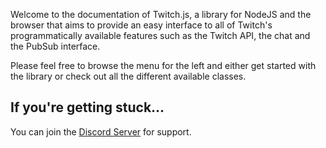 Welcome to the documentation of Twitch.js, a library for NodeJS and the browser that aims to provide an easy interface
to all of Twitch's programmatically available features such as the Twitch API, the chat and the PubSub interface.

Please feel free to browse the menu for the left and either get started with the library or check out all the different available classes.

## If you're getting stuck...

You can join the [Discord Server](https://discord.gg/b9ZqMfz) for support.
